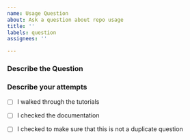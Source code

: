 ```yaml
---
name: Usage Question
about: Ask a question about repo usage
title: ''
labels: question
assignees: ''

---
```


### Describe the Question

### Describe your attempts
- [ ] I walked through the tutorials
- [ ] I checked the documentation
- [ ] I checked to make sure that this is not a duplicate question

